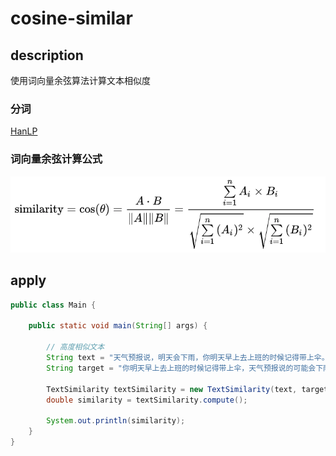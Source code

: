 # cosine-similar

## description
使用词向量余弦算法计算文本相似度
### 分词
 [HanLP](https://github.com/hankcs/HanLP)
### 词向量余弦计算公式
![cosine-expression](cosine-expression.png)

## apply
```java
public class Main {

    public static void main(String[] args) {

        // 高度相似文本
        String text = "天气预报说，明天会下雨，你明天早上去上班的时候记得带上伞。";
        String target = "你明天早上去上班的时候记得带上伞，天气预报说的可能会下雨。";

        TextSimilarity textSimilarity = new TextSimilarity(text, target);
        double similarity = textSimilarity.compute();

        System.out.println(similarity);
    }
}
```
